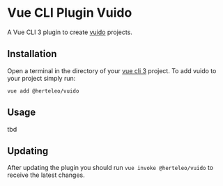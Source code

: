 # Vue CLI Plugin Vuido

A Vue CLI 3 plugin to create [vuido](https://github.com/mimecorg/vuido) projects.


## Installation

Open a terminal in the directory of your [vue cli 3](https://cli.vuejs.org/guide/creating-a-project.html) project. To add vuido to your project simply run:
```
vue add @herteleo/vuido
```


## Usage
tbd


## Updating

After updating the plugin you should run `vue invoke @herteleo/vuido` to receive the latest changes.

